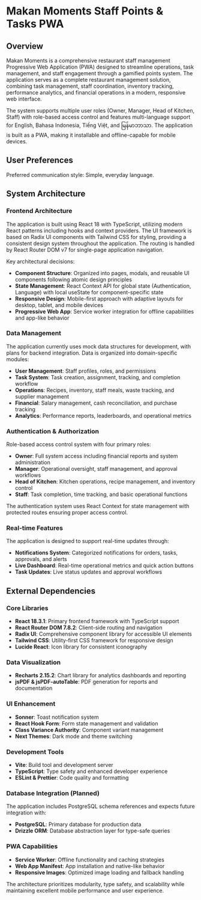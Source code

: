 # Makan Moments Staff Points & Tasks PWA

## Overview

Makan Moments is a comprehensive restaurant staff management Progressive Web Application (PWA) designed to streamline operations, task management, and staff engagement through a gamified points system. The application serves as a complete restaurant management solution, combining task management, staff coordination, inventory tracking, performance analytics, and financial operations in a modern, responsive web interface.

The system supports multiple user roles (Owner, Manager, Head of Kitchen, Staff) with role-based access control and features multi-language support for English, Bahasa Indonesia, Tiếng Việt, and မြန်မာဘာသာ. The application is built as a PWA, making it installable and offline-capable for mobile devices.

## User Preferences

Preferred communication style: Simple, everyday language.

## System Architecture

### Frontend Architecture
The application is built using React 18 with TypeScript, utilizing modern React patterns including hooks and context providers. The UI framework is based on Radix UI components with Tailwind CSS for styling, providing a consistent design system throughout the application. The routing is handled by React Router DOM v7 for single-page application navigation.

Key architectural decisions:
- **Component Structure**: Organized into pages, modals, and reusable UI components following atomic design principles
- **State Management**: React Context API for global state (Authentication, Language) with local useState for component-specific state
- **Responsive Design**: Mobile-first approach with adaptive layouts for desktop, tablet, and mobile devices
- **Progressive Web App**: Service worker integration for offline capabilities and app-like behavior

### Data Management
The application currently uses mock data structures for development, with plans for backend integration. Data is organized into domain-specific modules:
- **User Management**: Staff profiles, roles, and permissions
- **Task System**: Task creation, assignment, tracking, and completion workflow
- **Operations**: Recipes, inventory, staff meals, waste tracking, and supplier management
- **Financial**: Salary management, cash reconciliation, and purchase tracking
- **Analytics**: Performance reports, leaderboards, and operational metrics

### Authentication & Authorization
Role-based access control system with four primary roles:
- **Owner**: Full system access including financial reports and system administration
- **Manager**: Operational oversight, staff management, and approval workflows
- **Head of Kitchen**: Kitchen operations, recipe management, and inventory control
- **Staff**: Task completion, time tracking, and basic operational functions

The authentication system uses React Context for state management with protected routes ensuring proper access control.

### Real-time Features
The application is designed to support real-time updates through:
- **Notifications System**: Categorized notifications for orders, tasks, approvals, and alerts
- **Live Dashboard**: Real-time operational metrics and quick action buttons
- **Task Updates**: Live status updates and approval workflows

## External Dependencies

### Core Libraries
- **React 18.3.1**: Primary frontend framework with TypeScript support
- **React Router DOM 7.8.2**: Client-side routing and navigation
- **Radix UI**: Comprehensive component library for accessible UI elements
- **Tailwind CSS**: Utility-first CSS framework for responsive design
- **Lucide React**: Icon library for consistent iconography

### Data Visualization
- **Recharts 2.15.2**: Chart library for analytics dashboards and reporting
- **jsPDF & jsPDF-autoTable**: PDF generation for reports and documentation

### UI Enhancement
- **Sonner**: Toast notification system
- **React Hook Form**: Form state management and validation
- **Class Variance Authority**: Component variant management
- **Next Themes**: Dark mode and theme switching

### Development Tools
- **Vite**: Build tool and development server
- **TypeScript**: Type safety and enhanced developer experience
- **ESLint & Prettier**: Code quality and formatting

### Database Integration (Planned)
The application includes PostgreSQL schema references and expects future integration with:
- **PostgreSQL**: Primary database for production data
- **Drizzle ORM**: Database abstraction layer for type-safe queries

### PWA Capabilities
- **Service Worker**: Offline functionality and caching strategies
- **Web App Manifest**: App installation and native-like behavior
- **Responsive Images**: Optimized image loading and fallback handling

The architecture prioritizes modularity, type safety, and scalability while maintaining excellent mobile performance and user experience.
